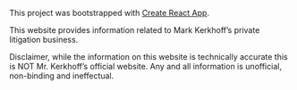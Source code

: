 This project was bootstrapped with [Create React App](https://github.com/facebook/create-react-app).

This website provides information related to Mark Kerkhoff’s private litigation business.

Disclaimer, while the information on this website is technically accurate this is NOT Mr. Kerkhoff’s official website. Any and all information is unofficial, non-binding and ineffectual.
